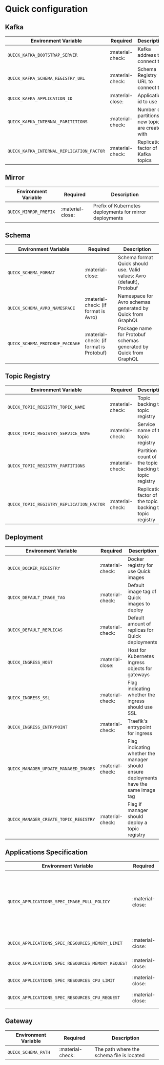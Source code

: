 # Quick configuration

## Kafka

| Environment Variable                      | Required         | Description                                      |
|-------------------------------------------|------------------|--------------------------------------------------|
| `QUICK_KAFKA_BOOTSTRAP_SERVER`            | :material-check: | Kafka address to connect to                      |
| `QUICK_KAFKA_SCHEMA_REGISTRY_URL`         | :material-check: | Schema Registry URL to connect to                |
| `QUICK_KAFKA_APPLICATION_ID`              | :material-close: | Application id to use                            |
| `QUICK_KAFKA_INTERNAL_PARITITIONS`        | :material-check: | Number of partitions new topics are created with |
| `QUICK_KAFKA_INTERNAL_REPLICATION_FACTOR` | :material-check: | Replication factor of Kafka topics               |

## Mirror

| Environment Variable  | Required         | Description                                             |
|-----------------------|------------------|---------------------------------------------------------|
| `QUICK_MIRROR_PREFIX` | :material-close: | Prefix of Kubernetes deployments for mirror deployments |


## Schema

| Environment Variable            | Required                                 | Description                                                            |
|---------------------------------|------------------------------------------|------------------------------------------------------------------------|
| `QUICK_SCHEMA_FORMAT`           | :material-close:                         | Schema format Quick should use. Valid values: Avro (default), Protobuf |
| `QUICK_SCHEMA_AVRO_NAMESPACE`   | :material-check: (if format is Avro)     | Namespace for Avro schemas generated by Quick from GraphQL             |
| `QUICK_SCHEMA_PROTOBUF_PACKAGE` | :material-check: (if format is Protobuf) | Package name for Protobuf schemas generated by Quick from GraphQL      |

## Topic Registry

| Environment Variable                      | Required         | Description                                                |
|-------------------------------------------|------------------|------------------------------------------------------------|
| `QUICK_TOPIC_REGISTRY_TOPIC_NAME`         | :material-check: | Topic backing the topic registry                           |
| `QUICK_TOPIC_REGISTRY_SERVICE_NAME`       | :material-check: | Service name of the topic registry                         |
| `QUICK_TOPIC_REGISTRY_PARTITIONS`         | :material-check: | Partition count of the topic backing the topic registry    |
| `QUICK_TOPIC_REGISTRY_REPLICATION_FACTOR` | :material-check: | Replication factor of the topic backing the topic registry |


## Deployment

| Environment Variable                        | Required         | Description                                                                                                    |
|---------------------------------------------|------------------|----------------------------------------------------------------------------------------------------------------|
| `QUICK_DOCKER_REGISTRY`                     | :material-check: | Docker registry for use Quick images                                                                           |
| `QUICK_DEFAULT_IMAGE_TAG`                   | :material-check: | Default image tag of Quick images to deploy                                                                    |
| `QUICK_DEFAULT_REPLICAS`                    | :material-check: | Default amount of replicas for Quick deployments                                                               |
| `QUICK_INGRESS_HOST`                        | :material-close: | Host for Kubernetes Ingress objects for gateways                                                               |
| `QUICK_INGRESS_SSL`                         | :material-check: | Flag indicating whether the ingress should use SSL                                                             |
| `QUICK_INGRESS_ENTRYPOINT`                  | :material-check: | Traefik's entrypoint for ingress                                                                               |
| `QUICK_MANAGER_UPDATE_MANAGED_IMAGES`       | :material-check: | Flag indicating whether the manager should ensure deployments have the same image tag                          |
| `QUICK_MANAGER_CREATE_TOPIC_REGISTRY`       | :material-check: | Flag if manager should deploy a topic registry                                                                 |

## Applications Specification

| Environment Variable                               | Required         | Description                                                                                                  |
|----------------------------------------------------|------------------|--------------------------------------------------------------------------------------------------------------|
| `QUICK_APPLICATIONS_SPEC_IMAGE_PULL_POLICY`        | :material-close: | Image pull policy of the deployed applications by Quick. Valid values: Always (default), IfNotPresent, Never |
| `QUICK_APPLICATIONS_SPEC_RESOURCES_MEMORY_LIMIT`   | :material-close: | Memory limit for deployments                                                                                 |
| `QUICK_APPLICATIONS_SPEC_RESOURCES_MEMORY_REQUEST` | :material-close: | Memory request for deployments                                                                               |
| `QUICK_APPLICATIONS_SPEC_RESOURCES_CPU_LIMIT`      | :material-close: | Cpu limit for deployments                                                                                    |
| `QUICK_APPLICATIONS_SPEC_RESOURCES_CPU_REQUEST`    | :material-close: | Cpu requests for deployments                                                                                 |

## Gateway

| Environment Variable | Required         | Description                               |
|----------------------|------------------|-------------------------------------------|
| `QUICK_SCHEMA_PATH`  | :material-check: | The path where the schema file is located |
